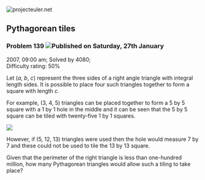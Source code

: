 ![projecteuler.net](images/print_page_logo.png)

## Pythagorean tiles

### Problem 139 ![](images/icon_info.png)Published on Saturday, 27th January
2007, 09:00 am; Solved by 4080;  
Difficulty rating: 50%

Let (_a_, _b_, _c_) represent the three sides of a right angle triangle with
integral length sides. It is possible to place four such triangles together to
form a square with length _c_.

For example, (3, 4, 5) triangles can be placed together to form a 5 by 5
square with a 1 by 1 hole in the middle and it can be seen that the 5 by 5
square can be tiled with twenty-five 1 by 1 squares.

![](project/images/p139.gif)

However, if (5, 12, 13) triangles were used then the hole would measure 7 by 7
and these could not be used to tile the 13 by 13 square.

Given that the perimeter of the right triangle is less than one-hundred
million, how many Pythagorean triangles would allow such a tiling to take
place?

  
  

